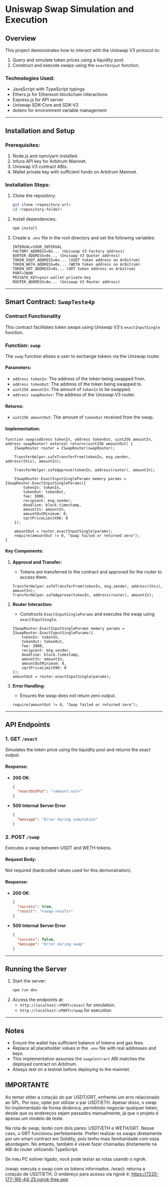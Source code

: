 # Uniswap Swap Simulation and Execution

## Overview
This project demonstrates how to interact with the Uniswap V3 protocol to:
1. Query and simulate token prices using a liquidity pool.
2. Construct and execute swaps using the `exactOutput` function.

### Technologies Used:
- JavaScript with TypeScript typings
- Ethers.js for Ethereum blockchain interactions
- Express.js for API server
- Uniswap SDK-Core and SDK-V3
- dotenv for environment variable management

---

## Installation and Setup

### Prerequisites:
1. Node.js and npm/yarn installed.
2. Infura API key for Arbitrum Mainnet.
3. Uniswap V3 contract ABIs.
4. Wallet private key with sufficient funds on Arbitrum Mainnet.

### Installation Steps:
1. Clone the repository:
   ```bash
   git clone <repository-url>
   cd <repository-folder>
   ```
2. Install dependencies:
   ```bash
   npm install
   ```
3. Create a `.env` file in the root directory and set the following variables:
   ```env
   INTERVAL=YOUR_INTERVAL
   FACTORY_ADDRESS=0x... (Uniswap V3 Factory address)
   QUOTER_ADDRESS=0x... (Uniswap V3 Quoter address)
   TOKEN_USDT_ADDRESS=0x... (USDT token address on Arbitrum)
   TOKEN_WETH_ADDRESS=0x... (WETH token address on Arbitrum)
   TOKEN_GRT_ADDRESS=0x... (GRT token address on Arbitrum)
   PORT=3000
   PRIVATE_KEY=your-wallet-private-key
   ROUTER_ADDRESS=0x... (Uniswap V3 Router address)
   ```

---

## Smart Contract: `SwapTeste4p`

### Contract Functionality
This contract facilitates token swaps using Uniswap V3's `exactInputSingle` function.

### Function: `swap`
The `swap` function allows a user to exchange tokens via the Uniswap router.

#### Parameters:
- `address tokenIn`: The address of the token being swapped from.
- `address tokenOut`: The address of the token being swapped to.
- `uint256 amountIn`: The amount of `tokenIn` to be swapped.
- `address swapRouter`: The address of the Uniswap V3 router.

#### Returns:
- `uint256 amountOut`: The amount of `tokenOut` received from the swap.

#### Implementation:
```solidity
function swap(address tokenIn, address tokenOut, uint256 amountIn, address swapRouter) external returns(uint256 amountOut) {
    ISwapRouter router = ISwapRouter(swapRouter);

    TransferHelper.safeTransferFrom(tokenIn, msg.sender, address(this), amountIn);

    TransferHelper.safeApprove(tokenIn, address(router), amountIn);

    ISwapRouter.ExactInputSingleParams memory params = ISwapRouter.ExactInputSingleParams({
        tokenIn: tokenIn,
        tokenOut: tokenOut,
        fee: 3000,
        recipient: msg.sender,
        deadline: block.timestamp,
        amountIn: amountIn,
        amountOutMinimum: 0,
        sqrtPriceLimitX96: 0
    });

    amountOut = router.exactInputSingle(params);
    require(amountOut != 0, "Swap failed or returned zero");
}
```

#### Key Components:
1. **Approval and Transfer:**
   - Tokens are transferred to the contract and approved for the router to access them.
   ```solidity
   TransferHelper.safeTransferFrom(tokenIn, msg.sender, address(this), amountIn);
   TransferHelper.safeApprove(tokenIn, address(router), amountIn);
   ```

2. **Router Interaction:**
   - Constructs `ExactInputSingleParams` and executes the swap using `exactInputSingle`.
   ```solidity
   ISwapRouter.ExactInputSingleParams memory params = ISwapRouter.ExactInputSingleParams({
       tokenIn: tokenIn,
       tokenOut: tokenOut,
       fee: 3000,
       recipient: msg.sender,
       deadline: block.timestamp,
       amountIn: amountIn,
       amountOutMinimum: 0,
       sqrtPriceLimitX96: 0
   });
   amountOut = router.exactInputSingle(params);
   ```

3. **Error Handling:**
   - Ensures the swap does not return zero output.
   ```solidity
   require(amountOut != 0, "Swap failed or returned zero");
   ```

---

## API Endpoints

### 1. **GET `/exact`**
Simulates the token price using the liquidity pool and returns the exact output.

#### Response:
- **200 OK**:
  ```json
  {
    "exactOutPut": "<amount-out>"
  }
  ```
- **500 Internal Server Error**:
  ```json
  {
    "message": "Error during simulation"
  }
  ```

### 2. **POST `/swap`**
Executes a swap between USDT and WETH tokens.

#### Request Body:
Not required (hardcoded values used for this demonstration).

#### Response:
- **200 OK**:
  ```json
  {
    "success": true,
    "result": "<swap-result>"
  }
  ```
- **500 Internal Server Error**:
  ```json
  {
    "success": false,
    "message": "Error during swap"
  }
  ```

---

## Running the Server
1. Start the server:
   ```bash
   npm run dev
   ```
2. Access the endpoints at:
   - `http://localhost:<PORT>/exact` for simulation.
   - `http://localhost:<PORT>/swap` for execution.

---

## Notes
- Ensure the wallet has sufficient balance of tokens and gas fees.
- Replace all placeholder values in the `.env` file with real addresses and keys.
- This implementation assumes the `swapContract` ABI matches the deployed contract on Arbitrum.
- Always test on a testnet before deploying to the mainnet.

## IMPORTANTE
Ao tentar obter a cotação do par USDT/GRT, enfrentei um erro relacionado ao SPL. Por isso, optei por utilizar o par USDT/ETH. Apesar disso, o swap foi implementado de forma dinâmica, permitindo negociar qualquer token, desde que os endereços sejam passados manualmente, já que o projeto é apenas um modelo de teste.

Na rota de swap, testei com dois pares: USDT/ETH e WETH/GRT. Nesse caso, o GRT funcionou perfeitamente. Preferi realizar os swaps diretamente por um smart contract em Solidity, pois tenho mais familiaridade com essa abordagem. No entanto, também é viável fazer chamadas diretamente na ABI do router utilizando TypeScript.

Se meu PC estiver ligado, você pode testar as rotas usando o ngrok:

/swap: executa o swap com os tokens informados.
/exact: retorna a cotação de USDT/ETH.
O endereço para acesso via ngrok é:
https://7225-177-185-44-25.ngrok-free.app
